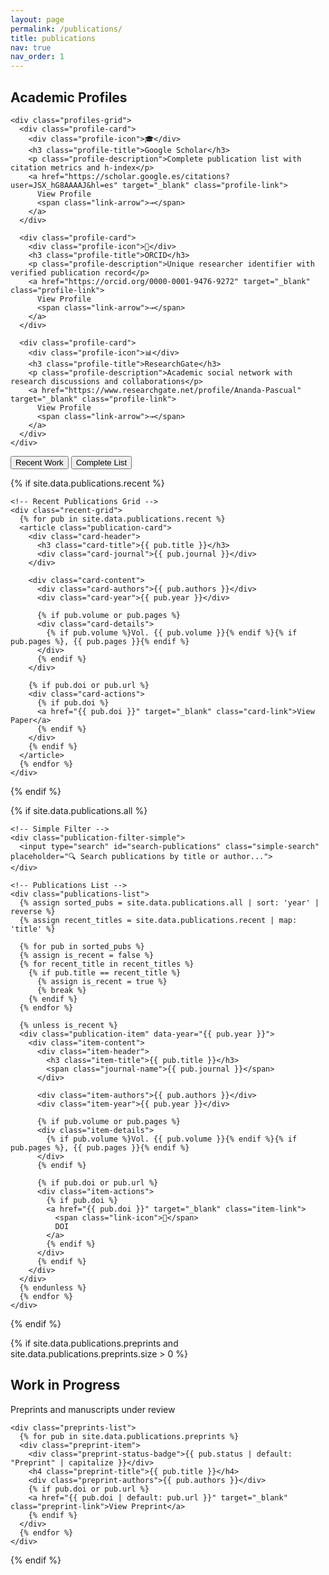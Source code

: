 ```yaml
---
layout: page
permalink: /publications/
title: publications
nav: true
nav_order: 1
---
```


<div class="publications-page-modern">

<!-- Academic Profiles Section - At Top -->
<div class="publications-section" id="profiles-section-top">
  <div class="section-container">
    <div class="section-header">
      <h2 class="section-title">Academic Profiles</h2>
    </div>
    
    <div class="profiles-grid">
      <div class="profile-card">
        <div class="profile-icon">🎓</div>
        <h3 class="profile-title">Google Scholar</h3>
        <p class="profile-description">Complete publication list with citation metrics and h-index</p>
        <a href="https://scholar.google.es/citations?user=JSX_hG8AAAAJ&hl=es" target="_blank" class="profile-link">
          View Profile
          <span class="link-arrow">→</span>
        </a>
      </div>
      
      <div class="profile-card">
        <div class="profile-icon">🔗</div>
        <h3 class="profile-title">ORCID</h3>
        <p class="profile-description">Unique researcher identifier with verified publication record</p>
        <a href="https://orcid.org/0000-0001-9476-9272" target="_blank" class="profile-link">
          View Profile
          <span class="link-arrow">→</span>
        </a>
      </div>
      
      <div class="profile-card">
        <div class="profile-icon">📊</div>
        <h3 class="profile-title">ResearchGate</h3>
        <p class="profile-description">Academic social network with research discussions and collaborations</p>
        <a href="https://www.researchgate.net/profile/Ananda-Pascual" target="_blank" class="profile-link">
          View Profile
          <span class="link-arrow">→</span>
        </a>
      </div>
    </div>
  </div>
</div>

<!-- Navigation Tabs -->
<div class="publications-nav">
  <div class="nav-tabs">
    <button class="nav-tab active" data-section="recent">Recent Work</button>
    <button class="nav-tab" data-section="all">Complete List</button>
  </div>
</div>

<!-- Recent Publications Section -->
{% if site.data.publications.recent %}
<div class="publications-section" id="recent-section">
  <div class="section-container">
    
    <!-- Recent Publications Grid -->
    <div class="recent-grid">
      {% for pub in site.data.publications.recent %}
      <article class="publication-card">
        <div class="card-header">
          <h3 class="card-title">{{ pub.title }}</h3>
          <div class="card-journal">{{ pub.journal }}</div>
        </div>
        
        <div class="card-content">
          <div class="card-authors">{{ pub.authors }}</div>
          <div class="card-year">{{ pub.year }}</div>
          
          {% if pub.volume or pub.pages %}
          <div class="card-details">
            {% if pub.volume %}Vol. {{ pub.volume }}{% endif %}{% if pub.pages %}, {{ pub.pages }}{% endif %}
          </div>
          {% endif %}
        </div>
        
        {% if pub.doi or pub.url %}
        <div class="card-actions">
          {% if pub.doi %}
          <a href="{{ pub.doi }}" target="_blank" class="card-link">View Paper</a>
          {% endif %}
        </div>
        {% endif %}
      </article>
      {% endfor %}
    </div>
  </div>
</div>
{% endif %}



<!-- All Publications Section -->
{% if site.data.publications.all %}
<div class="publications-section hidden" id="all-section">
  <div class="section-container">
    
    <!-- Simple Filter -->
    <div class="publication-filter-simple">
      <input type="search" id="search-publications" class="simple-search" placeholder="🔍 Search publications by title or author...">
    </div>

    <!-- Publications List -->
    <div class="publications-list">
      {% assign sorted_pubs = site.data.publications.all | sort: 'year' | reverse %}
      {% assign recent_titles = site.data.publications.recent | map: 'title' %}

      {% for pub in sorted_pubs %}
      {% assign is_recent = false %}
      {% for recent_title in recent_titles %}
        {% if pub.title == recent_title %}
          {% assign is_recent = true %}
          {% break %}
        {% endif %}
      {% endfor %}

      {% unless is_recent %}
      <div class="publication-item" data-year="{{ pub.year }}">
        <div class="item-content">
          <div class="item-header">
            <h3 class="item-title">{{ pub.title }}</h3>
            <span class="journal-name">{{ pub.journal }}</span>
          </div>
          
          <div class="item-authors">{{ pub.authors }}</div>
          <div class="item-year">{{ pub.year }}</div>
          
          {% if pub.volume or pub.pages %}
          <div class="item-details">
            {% if pub.volume %}Vol. {{ pub.volume }}{% endif %}{% if pub.pages %}, {{ pub.pages }}{% endif %}
          </div>
          {% endif %}
          
          {% if pub.doi or pub.url %}
          <div class="item-actions">
            {% if pub.doi %}
            <a href="{{ pub.doi }}" target="_blank" class="item-link">
              <span class="link-icon">🔗</span>
              DOI
            </a>
            {% endif %}
          </div>
          {% endif %}
        </div>
      </div>
      {% endunless %}
      {% endfor %}
    </div>
  </div>
</div>
{% endif %}

<!-- Preprints Section - Standalone -->
{% if site.data.publications.preprints and site.data.publications.preprints.size > 0 %}
<div class="publications-section">
  <div class="section-container">
    <div class="section-header">
      <h2 class="section-title">Work in Progress</h2>
      <p class="section-subtitle">Preprints and manuscripts under review</p>
    </div>
    
    <div class="preprints-list">
      {% for pub in site.data.publications.preprints %}
      <div class="preprint-item">
        <div class="preprint-status-badge">{{ pub.status | default: "Preprint" | capitalize }}</div>
        <h4 class="preprint-title">{{ pub.title }}</h4>
        <div class="preprint-authors">{{ pub.authors }}</div>
        {% if pub.doi or pub.url %}
        <a href="{{ pub.doi | default: pub.url }}" target="_blank" class="preprint-link">View Preprint</a>
        {% endif %}
      </div>
      {% endfor %}
    </div>
  </div>
</div>
{% endif %}

<!-- JavaScript for Tab Navigation -->
<script>
document.addEventListener('DOMContentLoaded', function() {
  const tabs = document.querySelectorAll('.nav-tab');
  const sections = document.querySelectorAll('.publications-section');
  
  tabs.forEach(tab => {
    tab.addEventListener('click', function() {
      const targetSection = this.dataset.section;
      
      // Update active tab
      tabs.forEach(t => t.classList.remove('active'));
      this.classList.add('active');
      
      // Show/hide sections (only the tabbed sections, not the profiles at top)
      sections.forEach(section => {
        if (section.id === 'profiles-section-top') {
          // Always keep profiles visible at top
          return;
        }
        
        if (section.id === targetSection + '-section') {
          section.classList.remove('hidden');
        } else {
          section.classList.add('hidden');
        }
      });
    });
  });
  
  // Simple search functionality
  const searchInput = document.getElementById('search-publications');
  const publicationItems = document.querySelectorAll('.publication-item');
  
  searchInput?.addEventListener('input', function() {
    const searchTerm = this.value.toLowerCase();
    
    publicationItems.forEach(item => {
      const title = item.querySelector('.item-title')?.textContent.toLowerCase() || '';
      const authors = item.querySelector('.item-authors')?.textContent.toLowerCase() || '';
      
      if (title.includes(searchTerm) || authors.includes(searchTerm)) {
        item.style.display = 'block';
      } else {
        item.style.display = 'none';
      }
    });
  });
});
</script>

</div>
